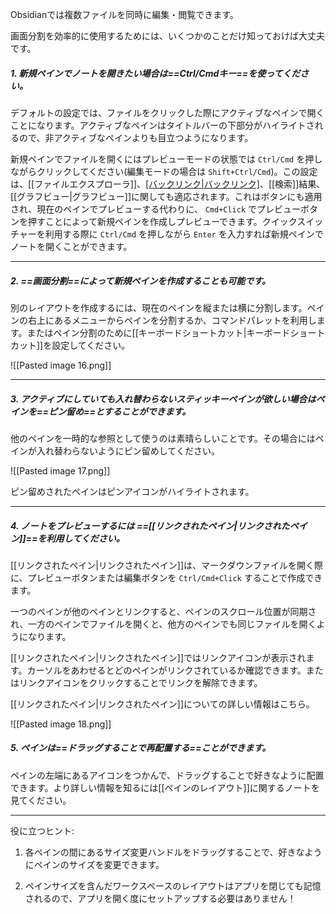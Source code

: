 Obsidianでは複数ファイルを同時に編集・閲覧できます。

画面分割を効率的に使用するためには、いくつかのことだけ知っておけば大丈夫です。

##### 1. 新規ペインでノートを開きたい場合は==Ctrl/Cmdキー==を使ってください。

デフォルトの設定では、ファイルをクリックした際にアクティブなペインで開くことになります。アクティブなペインはタイトルバーの下部分がハイライトされるので、非アクティブなペインよりも目立つようになります。

新規ペインでファイルを開くにはプレビューモードの状態では `Ctrl/Cmd` を押しながらクリックしてください(編集モードの場合は `Shift+Ctrl/Cmd`)。この設定は、[[ファイルエクスプローラ]]、[[バックリンク|バックリンク]](リンクとリンクされていないメンションの両方)、[[検索]]結果、[[グラフビュー|グラフビュー]]に関しても適応されます。これはボタンにも適用され、現在のペインでプレビューする代わりに、 `Cmd+Click` でプレビューボタンを押すことによって新規ペインを作成しプレビューできます。クイックスイッチャーを利用する際に `Ctrl/Cmd` を押しながら `Enter` を入力すれば新規ペインでノートを開くことができます。


---

##### 2. ==画面分割==によって新規ペインを作成することも可能です。
	
別のレイアウトを作成するには、現在のペインを縦または横に分割します。ペインの右上にあるメニューからペインを分割するか、コマンドパレットを利用します。またはペイン分割のために[[キーボードショートカット|キーボードショートカット]]を設定してください。

![[Pasted image 16.png]]


---

##### 3. アクティブにしていても入れ替わらないスティッキーペインが欲しい場合はペインを==ピン留め==とすることができます。

他のペインを一時的な参照として使うのは素晴らしいことです。その場合にはペインが入れ替わらないようにピン留めしてください。

![[Pasted image 17.png]]

ピン留めされたペインはピンアイコンがハイライトされます。

---

##### 4. ノートをプレビューするには ==[[リンクされたペイン|リンクされたペイン]]==を利用してください。

[[リンクされたペイン|リンクされたペイン]]は、マークダウンファイルを開く際に、プレビューボタンまたは編集ボタンを `Ctrl/Cmd+Click` することで作成できます。

一つのペインが他のペインとリンクすると、ペインのスクロール位置が同期され、一方のペインでファイルを開くと、他方のペインでも同じファイルを開くようになります。

[[リンクされたペイン|リンクされたペイン]]ではリンクアイコンが表示されます。カーソルをあわせるとどのペインがリンクされているか確認できます。またはリンクアイコンをクリックすることでリンクを解除できます。

[[リンクされたペイン|リンクされたペイン]]についての詳しい情報はこちら。

![[Pasted image 18.png]]

##### 5. ペインは==ドラッグすることで再配置する==ことができます。

ペインの左端にあるアイコンをつかんで、ドラッグすることで好きなように配置できます。より詳しい情報を知るには[[ペインのレイアウト]]に関するノートを見てください。

---

役に立つヒント: 

1. 各ペインの間にあるサイズ変更ハンドルをドラッグすることで、好きなようにペインのサイズを変更できます。

2. ペインサイズを含んだワークスペースのレイアウトはアプリを閉じても記憶されるので、アプリを開く度にセットアップする必要はありません！